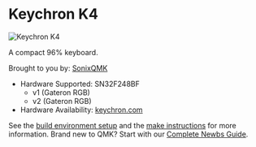 # Keychron K4

![Keychron K4](https://cdn.shopify.com/s/files/1/0059/0630/1017/t/5/assets/pf-102c05e9--1-Edited.jpg)

A compact 96% keyboard.

Brought to you by: [SonixQMK](https://github.com/SonixQMK/qmk_firmware)

* Hardware Supported: SN32F248BF
  * v1 (Gateron RGB)
  * v2 (Gateron RGB)
* Hardware Availability: [keychron.com](https://www.keychron.com/)

See the [build environment setup](https://docs.qmk.fm/#/getting_started_build_tools) and the [make instructions](https://docs.qmk.fm/#/getting_started_make_guide) for more information. Brand new to QMK? Start with our [Complete Newbs Guide](https://docs.qmk.fm/#/newbs).
